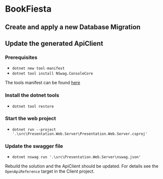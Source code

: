 ﻿# BookFiesta

## Create and apply a new Database Migration

## Update the generated ApiClient

### Prerequisites

- `dotnet new tool-manifest`
- `dotnet tool install NSwag.ConsoleCore`

The tools manifest can be found [here](../../../.config/dotnet-tools.json)

### Install the dotnet tools

- `dotnet tool restore`

### Start the web project

- `dotnet run --project '.\src\Presentation.Web.Server\Presentation.Web.Server.csproj'`

### Update the swagger file

- `dotnet nswag run '.\src\Presentation.Web.Server\nswag.json'`

Rebuild the solution and the ApiClient should be updated.
For details see the `OpenApiReference` target in the Client project.